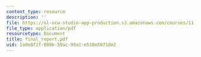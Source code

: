 ```yaml
---
content_type: resource
description: ''
file: https://ol-ocw-studio-app-production.s3.amazonaws.com/courses/11-360-community-growth-and-land-use-planning-fall-2005/1a0e8f2f089b59ac99a1e510e5071de2_final_report.pdf
file_type: application/pdf
resourcetype: Document
title: final_report.pdf
uid: 1a0e8f2f-089b-59ac-99a1-e510e5071de2
---
```

